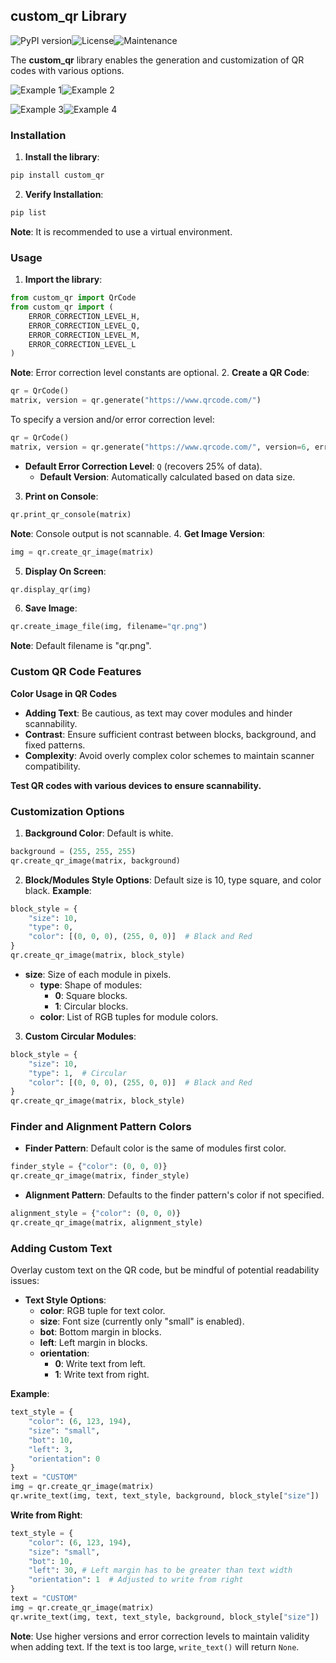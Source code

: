 ## custom\_qr Library
![PyPI version](https://img.shields.io/pypi/v/custom_qr.svg)![License](https://img.shields.io/badge/license-MIT-brightgreen.svg)![Maintenance](https://img.shields.io/maintenance/yes/2024.svg)


The **custom\_qr** library enables the generation and customization of QR codes with various options.

![Example 1](.media/example1.png)![Example 2](.media/example2.png)

![Example 3](.media/example3.png)![Example 4](.media/example4.png)


### Installation

1. **Install the library**:

``` sh
pip install custom_qr
```

2. **Verify Installation**:

``` sh
pip list
```

**Note**: It is recommended to use a virtual environment.

### Usage

1. **Import the library**:

``` python
from custom_qr import QrCode
from custom_qr import (
    ERROR_CORRECTION_LEVEL_H,
    ERROR_CORRECTION_LEVEL_Q,
    ERROR_CORRECTION_LEVEL_M,
    ERROR_CORRECTION_LEVEL_L
)
```

**Note**: Error correction level constants are optional.
2. **Create a QR Code**:

``` python
qr = QrCode()
matrix, version = qr.generate("https://www.qrcode.com/")
```

To specify a version and/or error correction level:

``` python
qr = QrCode()
matrix, version = qr.generate("https://www.qrcode.com/", version=6, error_correction=ERROR_CORRECTION_LEVEL_Q)
```

* **Default Error Correction Level**: `Q` (recovers 25% of data).
    * **Default Version**: Automatically calculated based on data size.

3. **Print on Console**:

``` python
qr.print_qr_console(matrix)
```

**Note**: Console output is not scannable.
4. **Get Image Version**:

``` python
img = qr.create_qr_image(matrix)
```

5. **Display On Screen**:

``` python
qr.display_qr(img)
```

6. **Save Image**:

``` python
qr.create_image_file(img, filename="qr.png")
```

**Note**: Default filename is "qr.png".

### Custom QR Code Features

**Color Usage in QR Codes**

* **Adding Text**: Be cautious, as text may cover modules and hinder scannability.
* **Contrast**: Ensure sufficient contrast between blocks, background, and fixed patterns.
* **Complexity**: Avoid overly complex color schemes to maintain scanner compatibility.

**Test QR codes with various devices to ensure scannability.**

### Customization Options

1. **Background Color**: Default is white.

``` python
background = (255, 255, 255)
qr.create_qr_image(matrix, background)
```

2. **Block/Modules Style Options**: Default size is 10, type square, and color black.
**Example**:

``` python
block_style = {
    "size": 10,
    "type": 0,
    "color": [(0, 0, 0), (255, 0, 0)]  # Black and Red
}
qr.create_qr_image(matrix, block_style)
```

* **size**: Size of each module in pixels.
    * **type**: Shape of modules:
        * **0**: Square blocks.
        * **1**: Circular blocks.
    * **color**: List of RGB tuples for module colors.

3. **Custom Circular Modules**:

``` python
block_style = {
    "size": 10,
    "type": 1,  # Circular
    "color": [(0, 0, 0), (255, 0, 0)]  # Black and Red
}
qr.create_qr_image(matrix, block_style)
```

### Finder and Alignment Pattern Colors

* **Finder Pattern**: Default color is the same of modules first color.

``` python
finder_style = {"color": (0, 0, 0)}
qr.create_qr_image(matrix, finder_style)
```

* **Alignment Pattern**: Defaults to the finder pattern's color if not specified.

``` python
alignment_style = {"color": (0, 0, 0)}
qr.create_qr_image(matrix, alignment_style)
```

### Adding Custom Text

Overlay custom text on the QR code, but be mindful of potential readability issues:

* **Text Style Options**:
    * **color**: RGB tuple for text color.
    * **size**: Font size (currently only "small" is enabled).
    * **bot**: Bottom margin in blocks.
    * **left**: Left margin in blocks.
    * **orientation**:
        * **0**: Write text from left.
        * **1**: Write text from right.

**Example**:

``` python
text_style = {
    "color": (6, 123, 194),
    "size": "small",
    "bot": 10,
    "left": 3,
    "orientation": 0
}
text = "CUSTOM"
img = qr.create_qr_image(matrix)
qr.write_text(img, text, text_style, background, block_style["size"])
```

**Write from Right**:

``` python
text_style = {
    "color": (6, 123, 194),
    "size": "small",
    "bot": 10,
    "left": 30, # Left margin has to be greater than text width
    "orientation": 1  # Adjusted to write from right
}
text = "CUSTOM"
img = qr.create_qr_image(matrix)
qr.write_text(img, text, text_style, background, block_style["size"])
```

**Note**: Use higher versions and error correction levels to maintain validity when adding text. If the text is too large, `write_text()` will return `None`.
